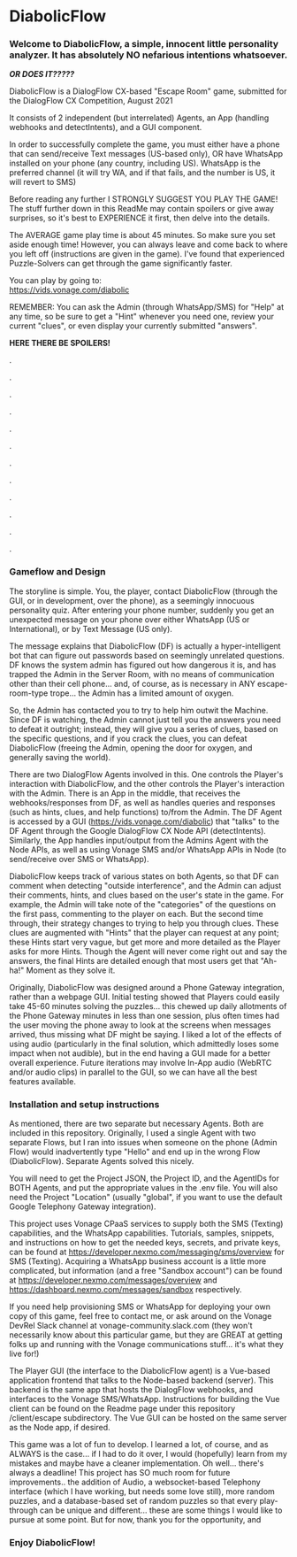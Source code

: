 # DiabolicFlow

### Welcome to DiabolicFlow, a simple, innocent little personality analyzer. It has absolutely NO nefarious intentions whatsoever.

**_OR DOES IT?????_**

DiabolicFlow is a DialogFlow CX-based "Escape Room" game, submitted for the DialogFlow CX Competition, August 2021

It consists of 2 independent (but interrelated) Agents, an App (handling webhooks and detectIntents), and a GUI component.

In order to successfully complete the game, you must either have a phone that can send/receive Text messages (US-based only), OR have WhatsApp installed on your phone (any country, including US). WhatsApp is the preferred channel (it will try WA, and if that fails, and the number is US, it will revert to SMS)

Before reading any further I STRONGLY SUGGEST YOU PLAY THE GAME! The stuff further down in this ReadMe may contain spoilers or give away surprises, so it's best to EXPERIENCE it first, then delve into the details.

The AVERAGE game play time is about 45 minutes. So make sure you set aside enough time! However, you can always leave and come back to where you left off (instructions are given in the game). I've found that experienced Puzzle-Solvers can get through the game significantly faster.

You can play by going to:  
https://vids.vonage.com/diabolic

REMEMBER: You can ask the Admin (through WhatsApp/SMS) for "Help" at any time, so be sure to get a "Hint" whenever you need one, review your current "clues", or even display your currently submitted "answers".

**HERE THERE BE SPOILERS!**

.

.

.

.

.

.

.

.

.

.

.

.

### Gameflow and Design

The storyline is simple. You, the player, contact DiabolicFlow (through the GUI, or in development, over the phone), as a seemingly innocuous personality quiz. After entering your phone number, suddenly you get an unexpected message on your phone over either WhatsApp (US or International), or by Text Message (US only).

The message explains that DiabolicFlow (DF) is actually a hyper-intelligent bot that can figure out passwords based on seemingly unrelated questions. DF knows the system admin has figured out how dangerous it is, and has trapped the Admin in the Server Room, with no means of communication other than their cell phone... and, of course, as is necessary in ANY escape-room-type trope... the Admin has a limited amount of oxygen.

So, the Admin has contacted you to try to help him outwit the Machine. Since DF is watching, the Admin cannot just tell you the answers you need to defeat it outright; instead, they will give you a series of clues, based on the specific questions, and if you crack the clues, you can defeat DiabolicFlow (freeing the Admin, opening the door for oxygen, and generally saving the world).

There are two DialogFlow Agents involved in this. One controls the Player's interaction with DiabolicFlow, and the other controls the Player's interaction with the Admin. There is an App in the middle, that receives the webhooks/responses from DF, as well as handles queries and responses (such as hints, clues, and help functions) to/from the Admin. The DF Agent is accessed by a GUI (https://vids.vonage.com/diabolic) that "talks" to the DF Agent through the Google DialogFlow CX Node API (detectIntents). Similarly, the App handles input/output from the Admins Agent with the Node APIs, as well as using Vonage SMS and/or WhatsApp APIs in Node (to send/receive over SMS or WhatsApp).

DiabolicFlow keeps track of various states on both Agents, so that DF can comment when detecting "outside interference", and the Admin can adjust their comments, hints, and clues based on the user's state in the game.  For example, the Admin will take note of the "categories" of the questions on the first pass, commenting to the player on each.  But the second time through, their strategy changes to trying to help you through clues.  These clues are augmented with "Hints" that the player can request at any point; these Hints start very vague, but get more and more detailed as the Player asks for more Hints. Though the Agent will never come right out and say the answers, the final Hints are detailed enough that most users get that "Ah-ha!" Moment as they solve it.

Originally, DiabolicFlow was designed around a Phone Gateway integration, rather than a webpage GUI.  Initial testing showed that Players could easily take 45-60 minutes solving the puzzles... this chewed up daily allotments of the Phone Gateway minutes in less than one session, plus often times had the user moving the phone away to look at the screens when messages arrived, thus missing what DF might be saying.  I liked a lot of the effects of using audio (particularly in the final solution, which admittedly loses some impact when not audible), but in the end having a GUI made for a better overall experience. Future iterations may involve In-App audio (WebRTC and/or audio clips) in parallel to the GUI, so we can have all the best features available.



### Installation and setup instructions

As mentioned, there are two separate but necessary Agents.  Both are included in this repository. Originally, I used a single Agent with two separate Flows, but I ran into issues when someone on the phone (Admin Flow) would inadvertently type "Hello" and end up in the wrong Flow (DiabolicFlow). Separate Agents solved this nicely.

You will need to get the Project JSON, the Project ID, and the AgentIDs for BOTH Agents, and put the appropriate values in the .env file. You will also need the Project "Location" (usually "global", if you want to use the default Google Telephony Gateway integration).

This project uses Vonage CPaaS services to supply both the SMS (Texting) capabilities, and the WhatsApp capabilities. Tutorials, samples, snippets, and instructions on how to get the needed keys, secrets, and private keys, can be found at https://developer.nexmo.com/messaging/sms/overview for SMS (Texting). Acquiring a WhatsApp business account is a little more complicated, but information (and a free "Sandbox account") can be found at https://developer.nexmo.com/messages/overview and https://dashboard.nexmo.com/messages/sandbox respectively.

If you need help provisioning SMS or WhatsApp for deploying your own copy of this game, feel free to contact me, or ask around on the Vonage DevRel Slack channel at vonage-community.slack.com (they won't necessarily know about this particular game, but they are GREAT at getting folks up and running with the Vonage communications stuff... it's what they live for!)

The Player GUI (the interface to the DiabolicFlow agent) is a Vue-based application frontend that talks to the Node-based backend (server).  This backend is the same app that hosts the DialogFlow webhooks, and interfaces to the Vonage SMS/WhatsApp.  Instructions for building the Vue client can be found on the Readme page under this repository /client/escape subdirectory.  The Vue GUI can be hosted on the same server as the Node app, if desired.

This game was a lot of fun to develop. I learned a lot, of course, and as ALWAYS is the case... if I had to do it over, I would (hopefully) learn from my mistakes and maybe have a cleaner implementation.  Oh well... there's always a deadline! This project has SO much room for future improvements.. the addition of Audio, a websocket-based Telephony interface (which I have working, but needs some love still), more random puzzles, and a database-based set of random puzzles so that every play-through can be unique and different... these are some things I would like to pursue at some point.  But for now, thank you for the opportunity, and

### Enjoy DiabolicFlow!
